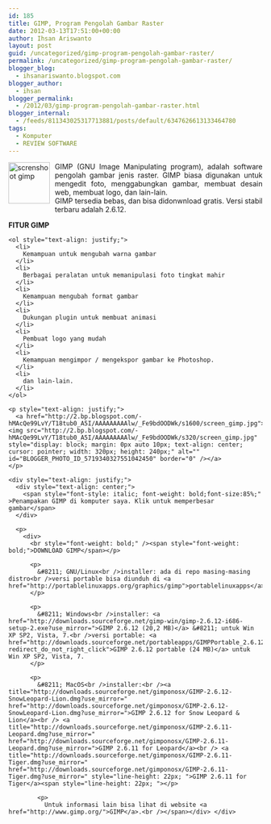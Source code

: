 ```yaml
---
id: 185
title: GIMP, Program Pengolah Gambar Raster
date: 2012-03-13T17:51:00+00:00
author: Ihsan Ariswanto
layout: post
guid: /uncategorized/gimp-program-pengolah-gambar-raster/
permalink: /uncategorized/gimp-program-pengolah-gambar-raster/
blogger_blog:
  - ihsanariswanto.blogspot.com
blogger_author:
  - ihsan
blogger_permalink:
  - /2012/03/gimp-program-pengolah-gambar-raster.html
blogger_internal:
  - /feeds/811343025317713881/posts/default/6347626613133464780
tags:
  - Komputer
  - REVIEW SOFTWARE
---
```

<div style="text-align: justify;">
  <a href="http://2.bp.blogspot.com/-lllWt17LVvk/T18pCrUaMRI/AAAAAAAAAlk/MCw0HxbX8dA/s1600/82px-The_GIMP_icon_-_gnome.svg.png"><img src="http://2.bp.blogspot.com/-lllWt17LVvk/T18pCrUaMRI/AAAAAAAAAlk/MCw0HxbX8dA/s200/82px-The_GIMP_icon_-_gnome.svg.png" style="float:left; margin:0 10px 10px 0;cursor:pointer; cursor:hand;width: 82px; height: 82px;" alt="screnshoot gimp" id="BLOGGER_PHOTO_ID_5719335177748623634" border="0" /></a>GIMP (GNU Image Manipulating program), adalah software pengolah gambar jenis raster. GIMP biasa digunakan untuk mengedit foto, menggabungkan gambar, membuat desain web, membuat logo, dan lain-lain.
</div>

<div style="text-align: justify;">
</div>

<div style="text-align: justify;">
  GIMP tersedia bebas, dan bisa didonwnload gratis. Versi stabil terbaru adalah 2.6.12.<a name='more'></a></p> 
  
  <p>
    <span style="font-weight: bold;">FITUR GIMP</span></div> 
    
    <ol style="text-align: justify;">
      <li>
        Kemampuan untuk mengubah warna gambar
      </li>
      <li>
        Berbagai peralatan untuk memanipulasi foto tingkat mahir
      </li>
      <li>
        Kemampuan mengubah format gambar
      </li>
      <li>
        Dukungan plugin untuk membuat animasi
      </li>
      <li>
        Pembuat logo yang mudah
      </li>
      <li>
        Kemampuan mengimpor / mengekspor gambar ke Photoshop.
      </li>
      <li>
        dan lain-lain.
      </li>
    </ol>
    
    <p style="text-align: justify;">
      <a href="http://2.bp.blogspot.com/-hMAcQe99LvY/T18tub0_A5I/AAAAAAAAAlw/_Fe9bdOODWk/s1600/screen_gimp.jpg"><img src="http://2.bp.blogspot.com/-hMAcQe99LvY/T18tub0_A5I/AAAAAAAAAlw/_Fe9bdOODWk/s320/screen_gimp.jpg" style="display: block; margin: 0px auto 10px; text-align: center; cursor: pointer; width: 320px; height: 240px;" alt="" id="BLOGGER_PHOTO_ID_5719340327551042450" border="0" /></a>
    </p>
    
    <div style="text-align: justify;">
      <div style="text-align: center;">
        <span style="font-style: italic; font-weight: bold;font-size:85%;" >Penampakan GIMP di komputer saya. Klik untuk memperbesar gambar</span>
      </div>
      
      <p>
        <div>
          <br style="font-weight: bold;" /><span style="font-weight: bold;">DOWNLOAD GIMP</span></p> 
          
          <p>
            &#8211; GNU/Linux<br />installer: ada di repo masing-masing distro<br />versi portable bisa diunduh di <a href="http://portablelinuxapps.org/graphics/gimp">portablelinuxapps</a>
          </p>
          
          <p>
            &#8211; Windows<br />installer: <a href="http://downloads.sourceforge.net/gimp-win/gimp-2.6.12-i686-setup-2.exe?use_mirror=">GIMP 2.6.12 (20,2 MB)</a> &#8211; untuk Win XP SP2, Vista, 7.<br />versi portable: <a href="http://downloads.sourceforge.net/portableapps/GIMPPortable_2.6.12.paf.exe?redirect_do_not_right_click">GIMP 2.6.12 portable (24 MB)</a> untuk Win XP SP2, Vista, 7.
          </p>
          
          <p>
            &#8211; MacOS<br />installer:<br /><a title="http://downloads.sourceforge.net/gimponosx/GIMP-2.6.12-SnowLeopard-Lion.dmg?use_mirror=" href="http://downloads.sourceforge.net/gimponosx/GIMP-2.6.12-SnowLeopard-Lion.dmg?use_mirror=">GIMP 2.6.12 for Snow Leopard & Lion</a><br /> <a title="http://downloads.sourceforge.net/gimponosx/GIMP-2.6.11-Leopard.dmg?use_mirror=" href="http://downloads.sourceforge.net/gimponosx/GIMP-2.6.11-Leopard.dmg?use_mirror=">GIMP 2.6.11 for Leopard</a><br /> <a title="http://downloads.sourceforge.net/gimponosx/GIMP-2.6.11-Tiger.dmg?use_mirror=" href="http://downloads.sourceforge.net/gimponosx/GIMP-2.6.11-Tiger.dmg?use_mirror=" style="line-height: 22px; ">GIMP 2.6.11 for Tiger</a><span style="line-height: 22px; "></p> 
            
            <p>
              Untuk informasi lain bisa lihat di website <a href="http://www.gimp.org/">GIMP</a>.<br /></span></div> </div>